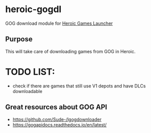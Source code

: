 # heroic-gogdl

GOG download module for [Heroic Games Launcher](https://github.com/Heroic-Games-Launcher/HeroicGamesLauncher)


## Purpose
This will take care of downloading games from GOG in Heroic.


# TODO LIST:
- check if there are games that still use V1 depots and have DLCs downloadable


## Great resources about GOG API
- https://github.com/Sude-/lgogdownloader
- https://gogapidocs.readthedocs.io/en/latest/
